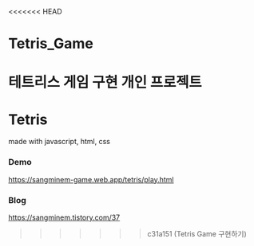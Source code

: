 <<<<<<< HEAD
# Tetris_Game
테트리스 게임 구현 개인 프로젝트
=======
# Tetris
made with javascript, html, css

### Demo
https://sangminem-game.web.app/tetris/play.html

### Blog
https://sangminem.tistory.com/37
>>>>>>> c31a151 (Tetris Game 구현하기)
